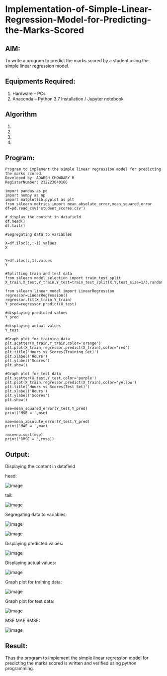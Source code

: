 # Implementation-of-Simple-Linear-Regression-Model-for-Predicting-the-Marks-Scored

## AIM:
To write a program to predict the marks scored by a student using the simple linear regression model.

## Equipments Required:
1. Hardware – PCs
2. Anaconda – Python 3.7 Installation / Jupyter notebook

## Algorithm
1. 
2. 
3. 
4. 

## Program:
```
Program to implement the simple linear regression model for predicting the marks scored.
Developed by: ADARSH CHOWDARY R 
RegisterNumber: 212223040166 
```

```
import pandas as pd
import numpy as np
import matplotlib.pyplot as plt
from sklearn.metrics import mean_absolute_error,mean_squared_error
df=pd.read_csv('student_scores.csv')

# display the content in datafield
df.head()
df.tail()

#Segregating data to variables

X=df.iloc[:,:-1].values
X


Y=df.iloc[:,1].values
Y

#Splitting train and test data
from sklearn.model_selection import train_test_split
X_train,X_test,Y_train,Y_test=train_test_split(X,Y,test_size=1/3,random_state=0)

from sklearn.linear_model import LinearRegression
regressor=LinearRegression()
regressor.fit(X_train,Y_train)
Y_pred=regressor.predict(X_test)

#displaying predicted values
Y_pred

#displaying actual values
Y_test

#Graph plot for training data
plt.scatter(X_train,Y_train,color='orange')
plt.plot(X_train,regressor.predict(X_train),color='red')
plt.title('Hours vs Scores(Training Set)')
plt.xlabel('Hours')
plt.ylabel('Scores')
plt.show()

#Graph plot for test data
plt.scatter(X_test,Y_test,color='purple')
plt.plot(X_train,regressor.predict(X_train),color='yellow')
plt.title('Hours vs Scores(Test Set)')
plt.xlabel('Hours')
plt.ylabel('Scores')
plt.show()

mse=mean_squared_error(Y_test,Y_pred)
print('MSE = ',mse)

mae=mean_absolute_error(Y_test,Y_pred)
print('MAE = ',mae)

rmse=np.sqrt(mse)
print('RMSE = ',rmse))
```

## Output:


Displaying the content in datafield

head:

![image](https://github.com/user-attachments/assets/8b8461bf-afa8-4420-b89c-036547528f6e)


tail:

![image](https://github.com/user-attachments/assets/5c6b382a-e9fe-425f-88f2-e766038de417)


Segregating data to variables:


![image](https://github.com/user-attachments/assets/fa0be54f-7113-4526-aef3-86a2eaa1b2fd)


![image](https://github.com/user-attachments/assets/03d8a26c-a4c1-4565-ba4e-9db4ccf9fec2)


Displaying predicted values:

![image](https://github.com/user-attachments/assets/cc45a2c9-430e-43b0-8847-665ddd6fe337)


Displaying actual values:

![image](https://github.com/user-attachments/assets/7c357c82-3ba8-42ab-a19a-34359d54ff09)


Graph plot for training data:

![image](https://github.com/user-attachments/assets/a83cf3cd-2957-486a-91ac-61515ec133ec)


Graph plot for test data:

![image](https://github.com/user-attachments/assets/d1ada528-01a4-485d-a4de-3a81cfb1248a)


MSE MAE RMSE:

![image](https://github.com/user-attachments/assets/92d4a908-8a48-4f55-a805-2947473150a7)



## Result:
Thus the program to implement the simple linear regression model for predicting the marks scored is written and verified using python programming.
